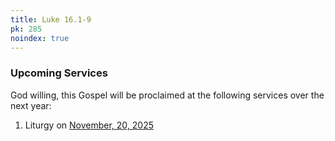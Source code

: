 ```yaml
---
title: Luke 16.1-9
pk: 285
noindex: true
---
```


### Upcoming Services

God willing, this Gospel will be proclaimed at the following services over the next year:


1. Liturgy on [November, 20, 2025](https://orthocal.info/readings/gregorian/2025/11/20/)
